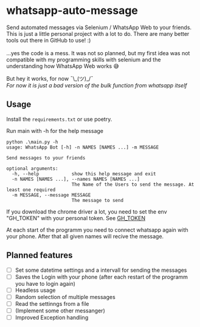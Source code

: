 # whatsapp-auto-message
Send automated messages via Selenium / WhatsApp Web to your friends.<br>
This is just a little personal project with a lot to do. There are many better tools out there in GitHub to use! :) <br>
<br>
...yes the code is a mess. It was not so planned, but my first idea was not compatible with my programming skills with selenium and the understanding how WhatsApp Web works 😅 <br>

But hey it works, for now ¯\\\_(ツ)\_/¯ <br>
_For now it is just a bad version of the bulk function from whatsapp itself_

## Usage
Install the `requirements.txt` or use poetry.<br>

Run main with -h for the help message
```console
python .\main.py -h
usage: WhatsApp Bot [-h] -n NAMES [NAMES ...] -m MESSAGE

Send messages to your friends

optional arguments:
  -h, --help            show this help message and exit
  -n NAMES [NAMES ...], --names NAMES [NAMES ...]
                        The Name of the Users to send the message. At least one required
  -m MESSAGE, --message MESSAGE
                        The message to send
```

If you download the chrome driver a lot, you need to set the env "GH_TOKEN" with your personal token. See [GH_TOKEN]([https://github.com/SergeyPirogov/webdriver_manager#gh_token]) <br>

At each start of the programm you need to connect whatsapp again with your phone. After that all given names will recive the message.

## Planned features
- [ ] Set some datetime settings and a intervall for sending the messages
- [ ] Saves the Login with your phone (after each restart of the programm you have to login again)
- [ ] Headless usage
- [ ] Random selection of multiple messages
- [ ] Read the settinngs from a file
- [ ] (Implement some other messanger)
- [ ] Improved Exception handling